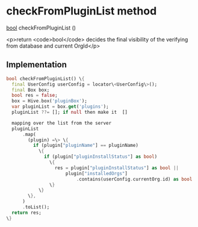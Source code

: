 


# checkFromPluginList method








[bool](https:api.flutter.dev/flutter/dart-core/bool-class.html) checkFromPluginList
()





\<p\>return \<code\>bool\</code\> decides the final visibility of the verifying from database and current OrgId\</p\>



## Implementation

```dart
bool checkFromPluginList() \{
  final UserConfig userConfig = locator\<UserConfig\>();
  final Box box;
  bool res = false;
  box = Hive.box('pluginBox');
  var pluginList = box.get('plugins');
  pluginList ??= []; if null then make it  []

  mapping over the list from the server
  pluginList
      .map(
        (plugin) =\> \{
          if (plugin["pluginName"] == pluginName)
            \{
              if (plugin["pluginInstallStatus"] as bool)
                \{
                  res = plugin["pluginInstallStatus"] as bool ||
                      plugin["installedOrgs"]
                          .contains(userConfig.currentOrg.id) as bool
                \}
            \}
        \},
      )
      .toList();
  return res;
\}
```







